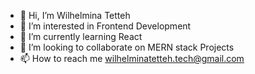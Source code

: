 - 👋 Hi, I’m  Wilhelmina Tetteh
- 👀 I’m interested in Frontend Development 
- 🌱 I’m currently learning React 
- 💞️ I’m looking to collaborate on MERN stack Projects
- 📫 How to reach me wilhelminatetteh.tech@gmail.com


<!---
WilhelminaTetteh/WilhelminaTetteh is a ✨ special ✨ repository because its `README.md` (this file) appears on your GitHub profile.
You can click the Preview link to take a look at your changes.
--->

